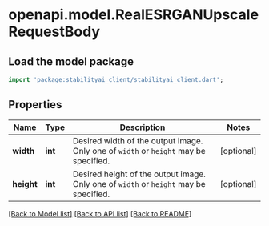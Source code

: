 # openapi.model.RealESRGANUpscaleRequestBody

## Load the model package
```dart
import 'package:stabilityai_client/stabilityai_client.dart';
```

## Properties
| Name       | Type                                  | Description                                                                            | Notes      |
|------------|---------------------------------------|----------------------------------------------------------------------------------------|------------|
| **width**  | **int**                               | Desired width of the output image.  Only one of `width` or `height` may be specified.  | [optional] |
| **height** | **int**                               | Desired height of the output image.  Only one of `width` or `height` may be specified. | [optional] |

[[Back to Model list]](../README.md#documentation-for-models) [[Back to API list]](../README.md#documentation-for-api-endpoints) [[Back to README]](../README.md)


